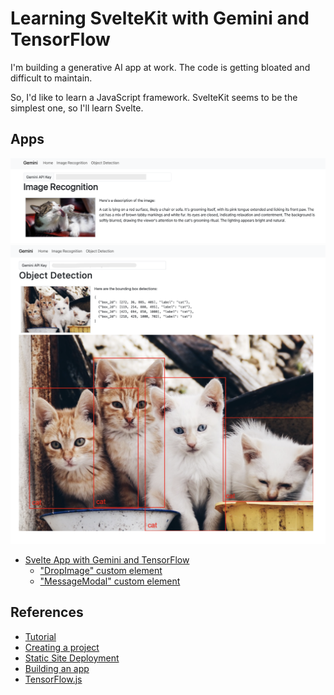 # Learning SvelteKit with Gemini and TensorFlow

I'm building a generative AI app at work. The code is getting bloated and difficult to maintain.

So, I'd like to learn a JavaScript framework. SvelteKit seems to be the simplest one, so I'll learn Svelte.

## Apps

<img src="docs/image_recognition.png" width=600>

<img src="docs/object_detection.png" width=600>

- [Svelte App with Gemini and TensorFlow](./gemini)
  - ["DropImage" custom element](./gemini/src/lib/DropImage.svelte)
  - ["MessageModal" custom element](./gemini/src/lib/MessageModal.svelte)

## References

- [Tutorial](https://svelte.dev/tutorial/kit/introducing-sveltekit)
- [Creating a project](https://svelte.dev/docs/kit/creating-a-project)
- [Static Site Deployment](https://svelte.dev/docs/kit/adapter-static)
- [Building an app](https://svelte.dev/docs/kit/building-your-app)
- [TensorFlow.js](https://www.tensorflow.org/js/models?hl=ja)
